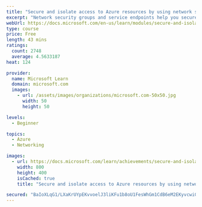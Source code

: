 ```yaml
---
title: "Secure and isolate access to Azure resources by using network security groups and service endpoints"
excerpt: "Network security groups and service endpoints help you secure your virtual machines and Azure services from unauthorized network access."
webUrl: https://docs.microsoft.com/en-us/learn/modules/secure-and-isolate-with-nsg-and-service-endpoints/
type: course
price: Free
length: 43 mins
ratings:
  count: 2748
  average: 4.5633187
heat: 124

provider:
  name: Microsoft Learn
  domain: microsoft.com
  images:
    - url: /assets/images/organizations/microsoft.com-50x50.jpg
      width: 50
      height: 50

levels:
  - Beginner

topics:
  - Azure
  - Networking

images:
  - url: https://docs.microsoft.com/learn/achievements/secure-and-isolate-with-nsg-and-service-endpoints-social.png
    width: 800
    height: 400
    isCached: true
    title: "Secure and isolate access to Azure resources by using network security groups and service endpoints"

secured: "BaIoXLqG1/LXaKrUYpEKvvoelJ3liKFu1b8oU1FesWhGm1CdB6eM2EKyvcwiGsE45K6jqmJArl/Jzdk1QC9YBI2hQr4oXocEtCoixfbDfk3nzcBNYpKVOIlQttl8+IsvEuCJLmd2UgI8/qQWLJ+YeEADpV11Be6qEuc/CnS56Hn97O1ERWVbHyFZ3Pz+MJ/ShdPRGEfbYz3m9fDD459HU7D5JT+NCTvfmwsYctN91LV+FAoyYPqJNBnn3k1ZIYlTusaIB5xrvYpWtmMFaBzqbCbYzv5UKVq72agk89zm/Iz8Orz9Vs3Hfyg/EaUwESNT5NlpmLLdUyxX3N8o7aYaL3kJCdBpBZ+m9yrUrCTFBHKxNwwlrOFvd9plJO3o/6xlYiq11UonfbS+/oXcxRqbLw==;BYi70GgZ0R8TQS4oZJrZZw=="
---
```


